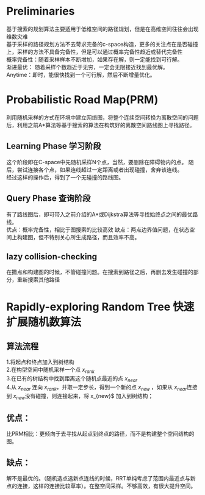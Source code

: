 # Preliminaries  
基于搜索的规划算法主要适用于低维空间的路径规划，但是在高维空间往往会出现维数灾难  
基于采样的路径规划方法不去苛求完备的c-space构造，更多的关注点在是否碰撞上，采样的方法不具备完备性，但是可以通过概率完备性趋近或替代完备性  
概率完备性：随着采样样本不断增加，如果存在解，则一定能找到可行解。  
渐进最优： 随着采样个数趋近于无穷，一定会无限接近找到最优解。  
Anytime：即时，能很快找到一个可行解，然后不断增量优化。  
# Probabilistic Road Map(PRM)  
利用随机采样的方式在环境中建立网络图，将整个连续空间转换为离散空间的问题后，利用之前A*算法等基于搜索的算法在构筑好的离散空间路线图上寻找路径。  
## Learning Phase 学习阶段 
这个阶段即在C-space中先随机采样N个点，当然，要删除在障碍物内的点。
随后，尝试连接各个点，如果连线超过一定距离或者出现碰撞，舍弃该连线。  
经过这样的操作后，得到了一个无碰撞的路线图。
## Query Phase 查询阶段  
有了路线图后，即可带入之前介绍的A*或Dijkstra算法等寻找始终点之间的最优路线。    
优点：概率完备性，相比于图搜索的比较高效 
缺点：两点边界值问题，在状态空间上构建图，但不特别关心所生成路径，而且效率不高。  
## lazy collision-checking  
在撒点和构建图的时候，不管碰撞问题。在搜索到路径之后，再删去发生碰撞的部分，重新搜索其他路径  
# Rapidly-exploring Random Tree 快速扩展随机数算法  
## 算法流程     
1.将起点和终点加入到树结构  
2.在构型空间中随机采样一个点 $x_{rank}$  
3.在已有的树结构中找到距离这个随机点最近的点 $x_{near}$  
4.从 $x_{near}$ 连向 $x_{rank}$，并取一定步长，得到一个新的点 $x_{new}$ ，如果从 $x_{near}$连接到 $x_{new}$没有碰撞，则连接起来，将 x_{new}$ 加入到树结构；    
## 优点：  
比PRM相比：更倾向于去寻找从起点到终点的路径，而不是构建整个空间结构的图。  
## 缺点：  
解不是最优的。（随机选点选新点连线的时候，RRT单纯考虑了范围内最近点与新点的连接，这样的连接比较草率）。在整空间采样。不够高效，有很大提升空间。  

